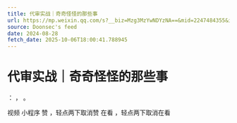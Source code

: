 ```yaml
---
title: 代审实战｜奇奇怪怪的那些事
url: https://mp.weixin.qq.com/s?__biz=Mzg3MzYwNDYzNA==&mid=2247484355&idx=1&sn=d076b63585f8e702813af9640ab7773a
source: Doonsec's feed
date: 2024-08-28
fetch_date: 2025-10-06T18:00:41.788945
---
```


# 代审实战｜奇奇怪怪的那些事

：
，
。

视频
小程序
赞
，轻点两下取消赞
在看
，轻点两下取消在看